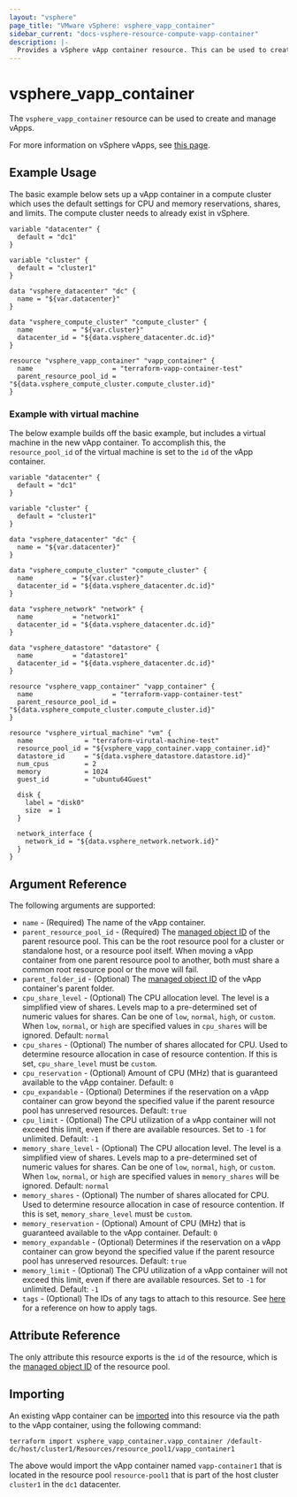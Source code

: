 ```yaml
---
layout: "vsphere"
page_title: "VMware vSphere: vsphere_vapp_container"
sidebar_current: "docs-vsphere-resource-compute-vapp-container"
description: |-
  Provides a vSphere vApp container resource. This can be used to create and manage vApp container.
---
```


# vsphere\_vapp\_container

The `vsphere_vapp_container` resource can be used to create and manage
vApps.

For more information on vSphere vApps, see [this
page][ref-vsphere-vapp].

[ref-vsphere-vapp]: https://docs.vmware.com/en/VMware-vSphere/6.5/com.vmware.vsphere.vm_admin.doc/GUID-2A95EBB8-1779-40FA-B4FB-4D0845750879.html

## Example Usage

The basic example below sets up a vApp container in a compute cluster which uses
the default settings for CPU and memory reservations, shares, and limits. The
compute cluster needs to already exist in vSphere.  

```hcl
variable "datacenter" {
  default = "dc1"
}

variable "cluster" {
  default = "cluster1"
}

data "vsphere_datacenter" "dc" {
  name = "${var.datacenter}"
}

data "vsphere_compute_cluster" "compute_cluster" {
  name          = "${var.cluster}"
  datacenter_id = "${data.vsphere_datacenter.dc.id}"
}

resource "vsphere_vapp_container" "vapp_container" {
  name                    = "terraform-vapp-container-test"
  parent_resource_pool_id = "${data.vsphere_compute_cluster.compute_cluster.id}"
}
```

### Example with virtual machine

The below example builds off the basic example, but includes a virtual machine
in the new vApp container. To accomplish this, the `resource_pool_id` of the
virtual machine is set to the `id` of the vApp container.

```hcl
variable "datacenter" {
  default = "dc1"
}

variable "cluster" {
  default = "cluster1"
}

data "vsphere_datacenter" "dc" {
  name = "${var.datacenter}"
}

data "vsphere_compute_cluster" "compute_cluster" {
  name          = "${var.cluster}"
  datacenter_id = "${data.vsphere_datacenter.dc.id}"
}

data "vsphere_network" "network" {
  name          = "network1"
  datacenter_id = "${data.vsphere_datacenter.dc.id}"
}

data "vsphere_datastore" "datastore" {
  name          = "datastore1"
  datacenter_id = "${data.vsphere_datacenter.dc.id}"
}

resource "vsphere_vapp_container" "vapp_container" {
  name                    = "terraform-vapp-container-test"
  parent_resource_pool_id = "${data.vsphere_compute_cluster.compute_cluster.id}"
}

resource "vsphere_virtual_machine" "vm" {
  name             = "terraform-virutal-machine-test"
  resource_pool_id = "${vsphere_vapp_container.vapp_container.id}"
  datastore_id     = "${data.vsphere_datastore.datastore.id}"
  num_cpus         = 2
  memory           = 1024
  guest_id         = "ubuntu64Guest"

  disk {
    label = "disk0"
    size  = 1
  }

  network_interface {
    network_id = "${data.vsphere_network.network.id}"
  }
}
```

## Argument Reference

The following arguments are supported:

* `name` - (Required) The name of the vApp container.
* `parent_resource_pool_id` - (Required) The [managed object ID][docs-about-morefs]
  of the parent resource pool. This can be the root resource pool for a cluster
  or standalone host, or a resource pool itself. When moving a vApp container
  from one parent resource pool to another, both must share a common root
  resource pool or the move will fail.
* `parent_folder_id` - (Optional) The [managed object ID][docs-about-morefs] of
  the vApp container's parent folder.
* `cpu_share_level` - (Optional) The CPU allocation level. The level is a
  simplified view of shares. Levels map to a pre-determined set of numeric
  values for shares. Can be one of `low`, `normal`, `high`, or `custom`. When
  `low`, `normal`, or `high` are specified values in `cpu_shares` will be
  ignored.  Default: `normal`
* `cpu_shares` - (Optional) The number of shares allocated for CPU. Used to
  determine resource allocation in case of resource contention. If this is set,
  `cpu_share_level` must be `custom`.
* `cpu_reservation` - (Optional) Amount of CPU (MHz) that is guaranteed
  available to the vApp container. Default: `0`
* `cpu_expandable` - (Optional) Determines if the reservation on a vApp
  container can grow beyond the specified value if the parent resource pool has
  unreserved resources. Default: `true`
* `cpu_limit` - (Optional) The CPU utilization of a vApp container will not
  exceed this limit, even if there are available resources. Set to `-1` for
  unlimited.
  Default: `-1`
* `memory_share_level` - (Optional) The CPU allocation level. The level is a
  simplified view of shares. Levels map to a pre-determined set of numeric
  values for shares. Can be one of `low`, `normal`, `high`, or `custom`. When
  `low`, `normal`, or `high` are specified values in `memory_shares` will be
  ignored.  Default: `normal`
* `memory_shares` - (Optional) The number of shares allocated for CPU. Used to
  determine resource allocation in case of resource contention. If this is set,
  `memory_share_level` must be `custom`.
* `memory_reservation` - (Optional) Amount of CPU (MHz) that is guaranteed
  available to the vApp container. Default: `0`
* `memory_expandable` - (Optional) Determines if the reservation on a vApp
  container can grow beyond the specified value if the parent resource pool has
  unreserved resources. Default: `true`
* `memory_limit` - (Optional) The CPU utilization of a vApp container will not
  exceed this limit, even if there are available resources. Set to `-1` for
  unlimited.
  Default: `-1`
* `tags` - (Optional) The IDs of any tags to attach to this resource. See
  [here][docs-applying-tags] for a reference on how to apply tags.

[docs-about-morefs]: /docs/providers/vsphere/index.html#use-of-managed-object-references-by-the-vsphere-provider
[docs-applying-tags]: /docs/providers/vsphere/r/tag.html#using-tags-in-a-supported-resource

## Attribute Reference

The only attribute this resource exports is the `id` of the resource, which is
the [managed object ID][docs-about-morefs] of the resource pool.

## Importing

An existing vApp container can be [imported][docs-import] into this resource via
the path to the vApp container, using the following command:

[docs-import]: https://www.terraform.io/docs/import/index.html

```
terraform import vsphere_vapp_container.vapp_container /default-dc/host/cluster1/Resources/resource_pool1/vapp_container1
```

The above would import the vApp container named `vapp-container1` that is
located in the resource pool `resource-pool1` that is part of the host cluster
`cluster1` in the `dc1` datacenter.
